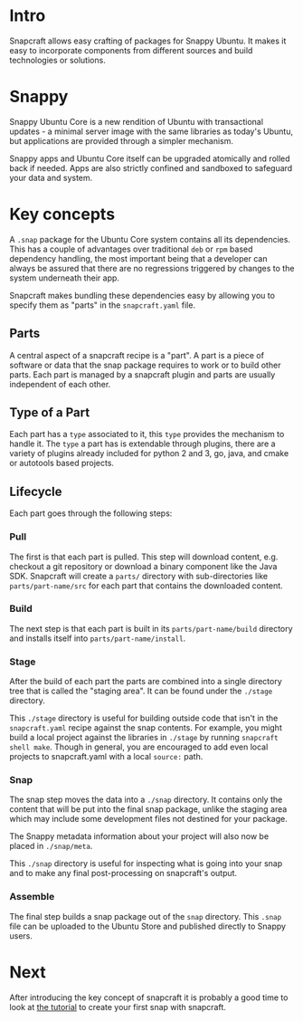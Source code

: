 # Intro

Snapcraft allows easy crafting of packages for Snappy Ubuntu. It makes it
easy to incorporate components from different sources and build technologies or
solutions.

# Snappy

Snappy Ubuntu Core is a new rendition of Ubuntu with transactional updates - a
minimal server image with the same libraries as today's Ubuntu, but
applications are provided through a simpler mechanism.

Snappy apps and Ubuntu Core itself can be upgraded atomically and rolled back
if needed. Apps are also strictly confined and sandboxed to safeguard your
data and system.

# Key concepts

A `.snap` package for the Ubuntu Core system contains all its
dependencies. This has a couple of advantages over traditional `deb` or
`rpm` based dependency handling, the most important being that a
developer can always be assured that there are no regressions triggered by
changes to the system underneath their app.

Snapcraft makes bundling these dependencies easy by allowing you to
specify them as "parts" in the `snapcraft.yaml` file.

## Parts

A central aspect of a snapcraft recipe is a "part". A part is a piece
of software or data that the snap package requires to work or to
build other parts. Each part is managed by a snapcraft plugin and parts
are usually independent of each other.

## Type of a Part

Each part has a `type` associated to it, this `type` provides the mechanism
to handle it. The `type` a part has is extendable through plugins, there are
a variety of plugins already included for python 2 and 3, go, java, and cmake or
autotools based projects.

## Lifecycle

Each part goes through the following steps:

### Pull

The first is that each part is pulled. This step will download
content, e.g. checkout a git repository or download a binary component
like the Java SDK. Snapcraft will create a `parts/` directory with
sub-directories like `parts/part-name/src` for each part that contains
the downloaded content.

### Build

The next step is that each part is built in its `parts/part-name/build`
directory and installs itself into `parts/part-name/install`.

### Stage

After the build of each part the parts are combined into a single
directory tree that is called the "staging area". It can be found
under the `./stage` directory.

This `./stage` directory is useful for building outside code that isn't in the
`snapcraft.yaml` recipe against the snap contents. For example, you might build a
local project against the libraries in `./stage` by running
`snapcraft shell make`. Though in general, you are encouraged to add even local
projects to snapcraft.yaml with a local `source:` path.

### Snap

The snap step moves the data into a `./snap` directory. It contains only
the content that will be put into the final snap package, unlike the staging
area which may include some development files not destined for your package.

The Snappy metadata information about your project will also now be placed in
`./snap/meta`.

This `./snap` directory is useful for inspecting what is going into your snap
and to make any final post-processing on snapcraft's output.

### Assemble

The final step builds a snap package out of the `snap` directory. This `.snap` file
can be uploaded to the Ubuntu Store and published directly to Snappy users.

# Next

After introducing the key concept of snapcraft it is probably a good
time to look at [the tutorial](your-first-snap.md) to create your first snap
with snapcraft.
